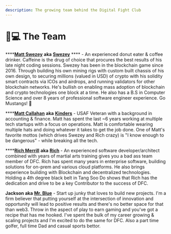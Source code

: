 ```yaml
---
description: The growing team behind the Digital Fight Club
---
```


# 🧑💻 The Team

****[**Matt Swezey**](https://www.linkedin.com/in/matt-swezey-46691755/) **aka** [**Swezey**](https://twitter.com/M8Swezey) **** - An experienced donut eater & coffee drinker. Caffeine is the drug of choice that procures the best results of his late night coding sessions. Swezey has been in the blockchain game since 2016. Through building his own mining rigs with custom built chassis of his own design, to securing millions (valued in USD) of crypto with his solidity smart contracts via ICOs and airdrops, and running validators for other blockchain networks. He's bullish on enabling mass adoption of blockchain and crypto technologies one block at a time. He also has a B.S in Computer Science and over 8 years of professional software engineer experience. Go Mustangs! 🐎

****[**Matt Callahan**](https://www.linkedin.com/in/amncallahan/) **aka** [**Kinders**](https://twitter.com/kindersnft) - USAF Veteran with a background in accounting & finance. Matt has spent the last \~6 years working at multiple tech startups with a focus on operations. Matt is comfortable wearing multiple hats and doing whatever it takes to get the job done. One of Matt's favorite mottos (which drives Swezey and Rich crazy) is "I know enough to be dangerous" - while breaking all the tech.

****[**Rich Merrill**](https://www.linkedin.com/in/rich-merrill-0196092/) **aka** [**Rich**](https://twitter.com/texasl68) - An experienced software developer/architect combined with years of martial arts training gives you a bad ass team member of DFC. Rich has spent many years in enterprise software, building solutions for on-prem and various cloud platforms. He also brings experience building with Blockchain and decentralized technologies. Holding a 4th degree black belt in Tang Soo Do shows that Rich has the dedication and drive to be a key Contributor to the success of DFC.

**Jackson aka** [**Mr. Blue**](https://twitter.com/MrBlueNFT) - Start up junky that loves to build new projects. I'm a firm believer that putting yourself at the intersection of innovation and opportunity will lead to positive results and there's no better space for that than web3. Throw in the aspect of play to earn gaming and you've got a recipe that has me hooked. I've spent the bulk of my career growing & scaling projects and I'm excited to do the same for DFC. Also a part time golfer, full time Dad and casual sports bettor.&#x20;

